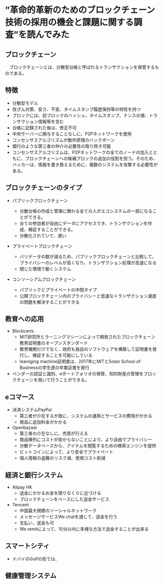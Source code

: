 # ”革命的革新のためのブロックチェーン技術の採用の機会と課題に関する調査”を読んでみた

## ブロックチェーン

　ブロックチェーンとは、分散型台帳と呼ばれるトランザクションを保管するものである。
 
## 特徴

- 分散型モデル
- 改ざん対策、安さ、不変、タイムスタンプ履歴保持等の特性を持つ
- ブロックには、前ブロックのハッシュ、タイムスタンプ、ナンスの値、トランザクション情報等を含む
- 台帳に記録された後は、修正不可
- 中央サーバーに関与することなしに、P2Pネットワークを使用
- コンセンサスアルゴリズムが動作原理のバックボーン
- 銀行のような第三者の仲介の必要性の取り除き可能
- コンセンサスアルゴリズムは、P2Pネットワークの全てのノードの加入とともに、ブロックチェーンへの候補ブロックの追加の役割を担う。そのため、ハッカーは、情報を書き換えるために、複数のシステムを攻撃する必要性がある。

## ブロックチェーンのタイプ

- パブリックブロックチェーン
   - 分散台帳の作成と管理に関わる全ての人がエコシステムの一部になることができる。
   - 全ての参加者が自由にデータにアクセスでき、トランザクションを作成、検証することができる。
   - 分散化されていて、遅い
- プライベートブロックチェーン 
  - バリデータの数が減るため、パブリックブロックチェーンと比較して、プライバシーのレベルが高くなり、トランザクション処理が高速になる
  - 閉じた環境で動くシステム

- コンソーシアムブロックチェーン 
   - パブリックとプライベートの中間タイプ
   - 公開ブロックチェーン内のプライバシーと低速なトランザクション速度の問題を解決することができる

## 教育への応用

- Blockcerts
  - MIT研究所とラーニングマシーンによって開発されたブロックチェーン教育証明書のオープンスタンダード
  - 教育機関だけでなく、政府も独自のソフトウェアを構築して証明書を発行し、検証することを可能にしている
  - learnging machine証明書は、2017年にMITとSolan School of Businessの学生達の卒業証書を発行
- ベンダーの認証と識別、eポートフォリオの保管、知的財産の管理をブロックチェーンを用いて行うことができる。

## eコマース

- 決済システムPayPal
  - 第三者が介在するが故に、システムの運用とサービスの費用がかかる
  - 商品に追加料金がかかる
- Openbazaar
  - 第三者の介在なしに、売買が行える
  - 商品陳列にコストが掛からないことにより、より自由でプライバシー
  - 分散データベースから、アイテムを閲覧するための検索エンジンを提供
  - ビットコインによって、より安全でプライベート
  - 個人情報の盗難のリスク減、使用コスト削減
  
## 経済と銀行システム

- Alipay HK
  - 送金にかかるお金を限りなく０に近づける
  - ブロックチェーンをベースにした送金サービス
- Tencent
  - 中国最大規模のソーシャルネットワーク
  - メッセージサービスWe chatを通じて、送金を行う
  - 支払い、送金も可
  - We remitによって、10分以内に多様な方法で送金することが出来る
  
## スマートシティ

- ドバイのGulfの街では、

## 健康管理システム
  

